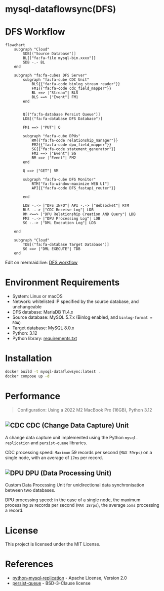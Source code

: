 mysql-dataflowsync(DFS)
===

# DFS Workflow

```mermaid
flowchart 
    subgraph "Cloud"
        SDB[("Source Database")]
        BL[["fa:fa-file mysql-bin.xxxx"]]
        SDB -.- BL
    end
    
    subgraph "fa:fa-cubes DFS Server"
        subgraph "fa:fa-cube CDC Unit"
            BLS{{"fa:fa-code binlog_stream_reader"}}
            FM1{{"fa:fa-code cdc_field_mapper"}}
            BL ==> |"Stream"| BLS
            BLS ==> |"Event"| FM1
        end
        
        
        Q[("fa:fa-database Persist Queue")]
        LDB[("fa:fa-database DFS Database")]
        
        FM1 ==> |"PUT"| Q
        
        subgraph "fa:fa-cube DPUs"
            RM{{"fa:fa-code relationship_manager"}}
            FM2{{"fa:fa-code dpu_field_mapper"}}
            SG{{"fa:fa-code statement_generator"}}
            FM2 ==> |"Event"| SG
            RM ==> |"Event"| FM2
        end
        
        Q ==> |"GET"| RM
        
        subgraph "fa:fa-cube DFS Monitor"
            RTM["fa:fa-window-maximize WEB UI"]
            API{{"fa:fa-code DFS_fastapi_router"}}
            
        end
        
        LDB -.-> |"DFS INFO"| API -.-> |"Websocket"| RTM
        BLS -.-> |"CDC Receive Log"| LDB
        RM <==> |"DPU Relationship Creation AND Query"| LDB
        FM2 -.-> |"DPU Processing Log"| LDB
        SG -.-> |"DML Execution Log"| LDB
        
    end
    
    subgraph "Cloud"
        TDB[("fa:fa-database Target Database")]
        SG ==> |"DML EXECUTE"| TDB
    end 
```

Edit on mermaid.live: [DFS workflow](https://mermaid.live/edit#pako:eNqVVX9vokAQ_Sqb_esu0ea01lpyvaSKNU20p0XTy5WGrDDg5oAly9LWWr_7zUL9hVzMYWIWeDPz5r2dZUVd4QE1qB-KV3fBpCJ2TPBKs3kgWbIgNr0J-TKLbVq80Jdldp--2NQSmXSBmEyxOUvBpl-fd5ju8OnJpj4zfFb3eQiky-NQBMRSElhk0-fng3ykflbHmOIZxF6xOOJS5HOzOaTEHI2JBfIF5D63SjDpmT0yi7naRxYsrdVqi0QpyDyn6aQ5TQf_PJ1_vT6Mux01SnGu5zo-h9BzIpYkVTHdIbm-_qFLHnHIX3zYtP8CMXL80Pl3oK0cO0kOVxPtRsHF-zSDjEGmPFVkkkFWsmZY2FcK0HJWW7lbIa0N1fFsqolOqmDVHpjjWVrW_2FUklFCyBQXcbrgCSoZs6Ba_mYpzkuyE_Jbg1JIqpiCCAV3AohBMiWqKx2ZYw3KTVT41zzp32QTNejnUj6M_kNLNGskcEMLeSTpdLQdvFcee-K1HrE3HvF3II_9Lpnd4fAdhtyM78pyRonjM1Qo4Y4UmaoS9GSDw2Ks8x414bv725-6USy3ff4I81S4fyBXDanvHyDWFqXH9wFc4C9AhiLQWEy-w6ID3z_FxF2G0N0mIj2cYX1Dbu5NPQ1yeRSuTd4SxfixFC6kKY-DymrWYK-tIem_gZvlFarAp06049N1WjmeUyYDUP-YUGS0aV8T-tXvzaZ9TWW6oYIECK3RCGTEuIcH_ko_t6la4AjY1MClBz7LwvyIXCOUZUpYy9ilhpIZ1Chug2BBkVOY4l2WIDMwOcM-og0EPL0hR8UXJf-w1GjCYmqs6Bs1mleXZ83GRfP8qtFqX16ct2t0SY36xVm70zpvNTqd9rcO_ppQb7TWNfouBCZu5Bl-52tdZP0XzXblyg)

# Environment Requirements
- System: Linux or macOS
- Network: whitelisted IP specified by the source database, and unchangeable
- DFS database: MariaDB 11.4.x
- Source database: MySQL 5.7.x (Binlog enabled, and `binlog-format = ROW`)
- Target database: MySQL 8.0.x
- Python: 3.12
- Python library: [requirements.txt](requirements.txt)

# Installation

```bash
docker build -t mysql-dataflowsync:latest .
docker compose up -d
```

# Performance

> Configuration: Using a 2022 M2 MacBook Pro (16GB), Python 3.12

## ![CDC](monitor/static/cdc/favicon.ico "CDC") CDC (Change Data Capture) Unit

A change data capture unit implemented using the Python `mysql-replication` and `persist-queue` libraries.

CDC processing speed: `Maximum` 59 records per second (`MAX 59rps`) on a single node, with an average of `17ms` per record.

## ![DPU](monitor/static/dpu/favicon.ico "DPU") DPU (Data Processing Unit)

Custom Data Processing Unit for unidirectional data synchronisation between two databases.

DPU processing speed: in the case of a single node, the maximum processing `18` records per second (`MAX 18rps`), the average `55ms` processing a record.

# License
This project is licensed under the MIT License.

# References
- [python-mysql-replication](https://github.com/julien-duponchelle/python-mysql-replication) - Apache License, Version 2.0
- [persist-queue](https://github.com/peter-wangxu/persist-queue) - BSD-3-Clause license
